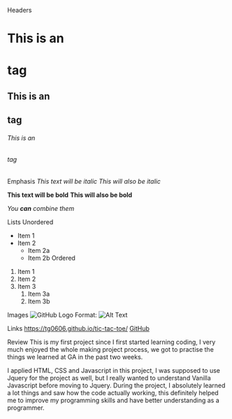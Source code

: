 Headers
# This is an <h1> tag
## This is an <h2> tag
###### This is an <h6> tag

Emphasis
*This text will be italic*
_This will also be italic_

**This text will be bold**
__This will also be bold__

_You **can** combine them_

Lists
Unordered
* Item 1
* Item 2
  * Item 2a
  * Item 2b
Ordered
1. Item 1
1. Item 2
1. Item 3
   1. Item 3a
   1. Item 3b

Images
![GitHub Logo](/images/logo.png)
Format: ![Alt Text](url)

Links
https://tg0606.github.io/tic-tac-toe/
[GitHub](http://github.com)

Review 
This is my first project since I first started learning coding, I very much enjoyed the whole making project process, we got to practise the things we learned at GA in the past two weeks. 

I applied HTML, CSS and Javascript in this project, I was supposed to use Jquery for the project as well, but I really wanted to understand Vanilla Javascript before moving to Jquery. During the project, I absolutely learned a lot things and saw how the code actually working, this definitely helped me to improve my programming skills and have better understanding as a programmer. 

